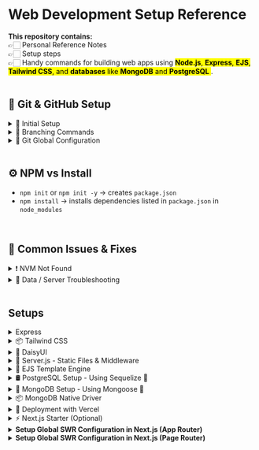 # Web Development Setup Reference

<b>This repository contains: </br></b>
👉🏻 Personal Reference Notes <br/>
👉🏻 Setup steps <br/>
👉🏻 Handy commands for building web apps using <mark>**Node.js**, **Express**, **EJS**, **Tailwind CSS**, and **databases** like **MongoDB** and **PostgreSQL** </mark>. <br/>
<br/>

## 🔧 Git & GitHub Setup

<details>
<summary>🚀 Initial Setup</summary>

```bash
git init
git add .
git commit -m "Initial commit"
git remote add origin https://github.com/divyanshu-dugar/repo-name.git
git push -u origin main  # future pushes can use just: git push
````

</details>

<details>
<summary>🌿 Branching Commands</summary>

```bash
git branch                    # view branches
git branch -m main            # rename current branch to main
git checkout main             # switch to main branch
# OR
git switch main
```

</details>

<details>
<summary>👤 Git Global Configuration</summary>

```bash
git config --global user.name "Your Name"
git config --global user.email "your@email.com"
```

</details>
<br/>

## ⚙️ NPM vs Install

- `npm init` or `npm init -y` → creates `package.json`
- `npm install` → installs dependencies listed in `package.json` in `node_modules`
<br/>

## 🧪 Common Issues & Fixes

<details>
<summary>❗ NVM Not Found</summary>

```bash
# If `nvm` is not recognized
export NVM_DIR="$HOME/.nvm"
[ -s "$NVM_DIR/nvm.sh" ] && \. "$NVM_DIR/nvm.sh"
[ -s "$NVM_DIR/bash_completion" ] && \. "$NVM_DIR/bash_completion"
````

</details>

<details>
<summary>🧹 Data / Server Troubleshooting</summary>

* Already added bad data → remove it manually
* Data might not exist → use `?` optional chaining (`data?.field`)
* Data might not be pushed to hosting server
* Server not watching for changes → restart server

</details>
<br/>

## Setups

<details>
<summary>Express</summary>
<br/>
  
```bash
npm init -y
npm i express
```

Add `node_modules` to `.gitignore`
</details>

<details>
<summary>📦 Tailwind CSS</summary>
<br/>
  
```bash
npm install -D tailwindcss
npx tailwindcss init
```

Update `tailwind.config.js`:

```js
module.exports = {
  content: ["./views/**/*.html"],
  theme: {
    extend: {},
  },
  plugins: [],
}
```

Update `package.json`:

```json
"scripts": {
  "tw:build": "tailwindcss build -i ./public/css/tailwind.css -o ./public/css/main.css"
}
```

Include in HTML:

```html
<link rel="stylesheet" href="/css/main.css" />
```

Build CSS:

```bash
npm run tw:build
```

</details>

<details>
<summary>🎨 DaisyUI</summary>
<br/>
  
```bash
npm i @tailwindcss/typography daisyui
```

Update plugins in `tailwind.config.js`:

```js
plugins: [require('@tailwindcss/typography'), require('daisyui')]
```

</details>

<details>
<summary>📂 Server.js - Static Files & Middleware</summary>
<br/>
  
```js
const path = require('path');
app.use(express.static(path.join(__dirname, 'public')));
app.use(express.json());
```

```js
res.sendFile(path.join(__dirname, 'views', 'home.html'));
```

```js
module.exports = app;
```

</details>

<details>
<summary> 📝 EJS Template Engine </summary>
<br/>
  
```bash
npm install ejs
```

In `server.js`:

```js
app.set('view engine', 'ejs');
```
</details>

<details>
<summary>🛢️ PostgreSQL Setup - Using Sequelize 🐘</summary>
<br/>

```bash
npm install sequelize pg pg-hstore
```

In `server.js`:

```js
const Sequelize = require('sequelize');
```
</details>

<details>
<summary>🍃 MongoDB Setup - Using Mongoose 🌿</summary>
<br/>
<br/>

<details>
  <summary>MongoDB + Next.js</summary>
  <br/>
    
  This is how we set up MongoDB with **Next.js API routes** using **Mongoose** (ODM). You will create a shared `mongooseConnect()` function and `model`, then build out CRUD API routes.
  
  ### 📦 Install Mongoose
  
  ```bash
  npm install mongoose
  ````
  
  ### 📁 lib/dbUtils.js
  
  This contains both out Mongoose connection logic and the model, in this case `UserModel`.
  
  ```js
  // File: lib/dbUtils.js
  
  import mongoose from 'mongoose';
  
  const userSchema = new mongoose.Schema({
    name: {
      type: String,
      required: true,
      unique: true,
    },
  });
  
  mongoose.models = {}; // Avoid OverwriteModelError in dev
  export const UserModel = mongoose.model('users', userSchema);
  
  export async function mongooseConnect() {
    if (mongoose.connections[0].readyState) {
      return true; // Already connected
    }
  
    try {
      await mongoose.connect("mongodb+srv://<username>:<password>@cluster.mongodb.net/<dbname>?retryWrites=true&w=majority");
      return true;
    } catch (err) {
      throw new Error(err);
    }
  }
  ```
  
  ### 🧩 API Routes – Create, Read (All)
  
  ```js
  // File: /pages/api/users/index.js
  
  import { UserModel, mongooseConnect } from '@/lib/dbUtils';
  
  export default async function handler(req, res) {
    const { name } = req.body;
    const { method } = req;
  
    try {
      await mongooseConnect();
  
      switch (method) {
        case 'GET': // GET /api/users
          const users = await UserModel.find().exec();
          res.status(200).json(users);
          break;
  
        case 'POST': // POST /api/users
          const newUser = new UserModel({ name });
          await newUser.save();
          res.status(200).json({ message: `User: ${name} Created` });
          break;
  
        default:
          res.setHeader('Allow', ['GET', 'POST']);
          res.status(405).end(`Method ${method} Not Allowed`);
      }
    } catch (err) {
      res.status(500).json({ message: err.message });
    }
  }
  ```
  
  ### 🧩 API Routes – Read (One), Update, Delete
  
  ```js
  // File: /pages/api/users/[id].js
  
  import { UserModel, mongooseConnect } from '@/lib/dbUtils';
  
  export default async function handler(req, res) {
    const { id } = req.query;
    const { name } = req.body;
    const { method } = req;
  
    try {
      await mongooseConnect();
  
      switch (method) {
        case 'GET': // GET /api/users/:id
          const user = await UserModel.findById(id).exec();
          res.status(200).json(user);
          break;
  
        case 'PUT': // PUT /api/users/:id
          await UserModel.updateOne({ _id: id }, { $set: { name } }).exec();
          res.status(200).json({ message: `User with id: ${id} updated` });
          break;
  
        case 'DELETE': // DELETE /api/users/:id
          await UserModel.deleteOne({ _id: id }).exec();
          res.status(200).json({ message: `Deleted User with id: ${id}` });
          break;
  
        default:
          res.setHeader('Allow', ['GET', 'PUT', 'DELETE']);
          res.status(405).end(`Method ${method} Not Allowed`);
      }
    } catch (err) {
      res.status(500).json({ message: err.message });
    }
  }
  ```
  
  Setting up MongoDB URI in `.env.local` file:
  
  ```
  MONGODB_URI=mongodb+srv://<user>:<pass>@cluster.mongodb.net/dbname
  ```
  
  </details>

  <details>
    <summary>MongoDB + Express.js</summary>
    <br/>
    
</details>

<br/>
</details>


<details>
<summary>📦 MongoDB Native Driver</summary>
<br/>
  
```bash
npm install mongodb
```

</details>

<details>
<summary>🚀 Deployment with Vercel</summary>
  <details>
  <summary>vercel.json (Custom Config)</summary>
  
  Example:
  
  ```json
  {
    "rewrites": [
      { "source": "/(.*)", "destination": "/server.js" }
    ]
  }
  ```
  </details>
</details>

<details>
<summary>⚡ Next.js Starter (Optional) </summary>
<br/>
  
```bash
npx create-next-app@latest my-app --use-npm
```
</details>

<details>
<summary><strong>Setup Global SWR Configuration in Next.js (App Router)</strong></summary>

#### 📁 1. Create a fetcher function

**File:** `/lib/fetcher.ts`

```ts
// lib/fetcher.ts
export const fetcher = async (url: string) => {
  const res = await fetch(url);

  if (!res.ok) {
    const error = new Error("An error occurred while fetching the data.");
    // @ts-ignore
    error.info = await res.json();
    // @ts-ignore
    error.status = res.status;
    throw error;
  }

  return res.json();
};
```

---

#### 🧩 2. Create a Client Component wrapper for SWR

**File:** `/components/SWRProvider.tsx`

```tsx
// components/SWRProvider.tsx
'use client';

import { SWRConfig } from 'swr';
import { fetcher } from '@/lib/fetcher';

export default function SWRProvider({ children }: { children: React.ReactNode }) {
  return (
    <SWRConfig value={{ fetcher }}>
      {children}
    </SWRConfig>
  );
}
```

---

#### ⚙️ 3. Wrap your layout with SWRProvider

**File:** `/app/layout.tsx`

```tsx
// app/layout.tsx
import SWRProvider from '@/components/SWRProvider';
import Navbar from '@/components/Navbar'; // adjust based on your structure

export default function RootLayout({ children }: Readonly<{ children: React.ReactNode }>) {
  return (
    <html lang="en" data-theme="black">
      <body className="antialiased">
        <SWRProvider>
          <Navbar />
          <main>{children}</main>
        </SWRProvider>
      </body>
    </html>
  );
}
```

</details>

<details>
  <summary><strong>Setup Global SWR Configuration in Next.js (Page Router)</strong></summary>

### Global Configuration in `_app.js`

```js
// pages/_app.js
import { SWRConfig } from 'swr';
import Layout from '@/components/Layout';
import 'bootstrap/dist/css/bootstrap.min.css';

export default function App({ Component, pageProps }) {
  return (
    <SWRConfig
      value={{
        fetcher: async (url) => {
          const res = await fetch(url);
          if (!res.ok) {
            const error = new Error('An error occurred while fetching the data.');
            error.info = await res.json();
            error.status = res.status;
            throw error;
          }
          return res.json();
        },
      }}
    >
      <Layout>
        <Component {...pageProps} />
      </Layout>
    </SWRConfig>
  );
}
```

---

### 🚀 Using `useSWR` to Fetch Data in a Page

```js
// pages/pageName.js
import { useRouter } from 'next/router';
import useSWR from 'swr';

export default function ArtworkPage() {
  const router = useRouter();
  const finalQuery = router.asPath.split('?')[1];

  const { data, error, isLoading } = useSWR(finalQuery ? `https://collectionapi.metmuseum.org/public/collection/v1/search?${finalQuery}` : null);

  if (isLoading) return <p>Loading...</p>;
  if (error) return <p>Error loading artwork.</p>;

  return (
    <pre>{JSON.stringify(data, null, 2)}</pre> // or render custom component
  );
}
```
</details>
